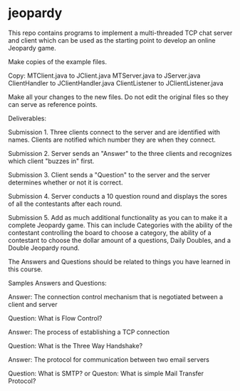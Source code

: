 # jeopardy
This repo contains programs to implement a multi-threaded TCP chat server and client which can be used as the starting point to develop an online Jeopardy game.

Make copies of the example files.

Copy:
MTClient.java to JClient.java
MTServer.java to JServer.java
ClientHandler to JClientHandler.java
ClientListener to JClientListener.java

Make all your changes to the new files. Do not edit the original files so they can serve as reference points.

Deliverables:

Submission 1.	Three clients connect to the server and are identified with names.  Clients are notified which number they are when they connect.  

Submission 2.	Server sends an "Answer" to the three clients and recognizes which client "buzzes in" first.

Submission 3.	Client sends a "Question" to the server and the server determines whether or not it is correct.

Submission 4.	Server conducts a 10 question round and displays the sores of all the contestants after each round.

Submission 5.	Add as much additional functionality as you can to make it a complete Jeopardy game.  This can include Categories with the ability of the contestant controlling the board to choose a category, the ability of a contestant to choose the dollar amount of a questions, Daily Doubles, and a Double Jeopardy round.

The Answers and Questions should be related to things you have learned in this course.

Samples Answers and Questions:

Answer:		The connection control mechanism that is negotiated between a client and server

Question:	What is Flow Control?


Answer: 	The process of establishing a TCP connection

Question:	What is the Three Way Handshake?


Answer:		The protocol for communication between two email servers

Question:	What is SMTP?
or
Queston:	What is simple Mail Transfer Protocol?
